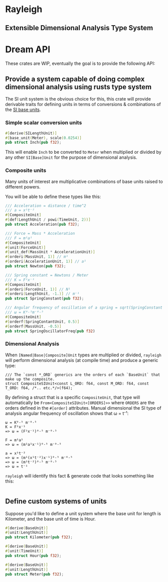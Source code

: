 # Rayleigh
## Extensible Dimensional Analysis Type System

# Dream API

These crates are WIP, eventually the goal is to provide the following API:

## Provide a system capable of doing complex dimensional analysis using rusts type system

The SI unit system is the obvious choice for this, this crate will provide derivable traits
for defining units in terms of conversions & combinations of the [SI base units](https://en.wikipedia.org/wiki/SI_base_unit).

### Simple scalar conversion units

```rust
#[derive(SILengthUnit)]
#[base_unit(Meter), scale(0.0254)]
pub struct Inch(pub f32);
```

This will enable `Inch` to be converted to `Meter` when multiplied or divided by any other
`SI[Base]Unit` for the purpose of dimensional analysis.

### Composite units

Many units of interest are multiplicative combinations of base units raised to different powers.

You will be able to define these types like this:

```rust
/// Acceleration = distance / time^2
/// a = x¹t⁻²
#[CompositeUnit]
#[def(LengthUnit / powi(TimeUnit, 2))]
pub struct Acceleration(pub f32);

/// Force = Mass * Acceleration
/// F = m¹a¹
#[CompositeUnit]
#[unit(ForceUnit)]
#[unit_def(MassUnit * AccelerationUnit)]
#[orderi(MassUnit, 1)] // m¹
#[orderi(AccelerationUnit, 1)] // a¹
pub struct Newton(pub f32);

/// Spring constant = Newtons / Meter
/// K = F¹x⁻¹
#[CompositeUnit]
#[orderi(ForceUnit, 1)] // N¹
#[orderi(LengthUnit, -1.)] // m⁻¹
pub struct SpringConstant(pub f32);

/// Angular frequency of oscillation of a spring = sqrt(SpringConstant / Mass)
/// ω = K⁰⋅⁵m⁻⁰⋅⁵
#[CompositeUnit]
#[orderf(SpringContantUnit, 0.5)]
#[orderf(MassUnit, -0.5)]
pub struct SpringOscillatorFreq(pub f32)
```


### Dimensional Analysis

When `[Named|Base|Composite]Unit` types are multiplied or divided, `rayleigh` will perform 
dimensional analysis (at compile time) and produce a generic type:

```
/// The `const *_ORD` generics are the orders of each `BaseUnit` that make up the composite.
struct CompositeSIUnit<const L_ORD: f64, const M_ORD: f64, const T_ORD: f64, /*.. etc.*/>(f64);
```

By defining a struct that is a specific `CompositeUnit`, that type will automatically be 
`From<CompositeSIUnit<[ORDERS]>>` where `ORDERS` are the orders defined in the `#[order]` 
attributes. Manual dimensional the SI type of analysis angular frequency of oscillation 
shows that ω = t⁻¹:

```
ω = K⁰⋅⁵ m⁻⁰⋅⁵
K = F¹x⁻¹
=> ω = (F¹x⁻¹)⁰⋅⁵ m⁻⁰⋅⁵

F = m¹a¹
=> ω = (m¹a¹x⁻¹)⁰⋅⁵ m⁻⁰⋅⁵

a = x¹t⁻²
=> ω = (m¹(x¹t⁻²)x⁻¹)⁰⋅⁵ m⁻⁰⋅⁵
=> ω = (m¹t⁻²)⁰⋅⁵ m⁻⁰⋅⁵
=> ω = t⁻¹
```

`rayleigh` will identify this fact & generate code that looks something like this:

```rust
```





## Define custom systems of units

Suppose you'd like to define a unit system where the base unit for length is Kilometer,
and the base unit of time is Hour.

```rust
#[derive(BaseUnit)]
#[unit(LengthUnit)]
pub struct Kilometer(pub f32);

#[derive(BaseUnit)]
#[unit(TimeUnit)]
pub struct Hour(pub f32);
```
```rust
#[derive(BaseUnit)]
#[unit(LengthUnit)]
pub struct Meter(pub f32);
```


